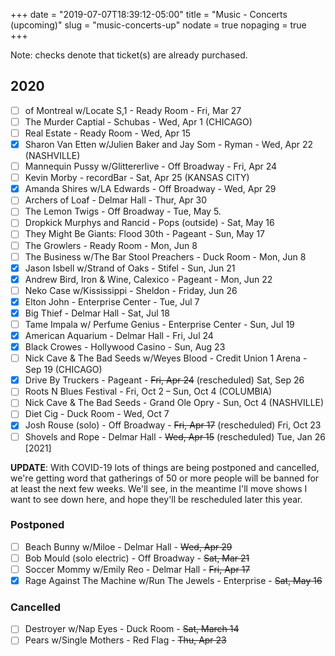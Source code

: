+++
date = "2019-07-07T18:39:12-05:00"
title = "Music - Concerts (upcoming)"
slug = "music-concerts-up"
nodate = true
nopaging = true
+++

Note: checks denote that ticket(s) are already purchased.

## 2020

- [ ] of Montreal w/Locate S,1 - Ready Room - Fri, Mar 27
- [ ] The Murder Captial - Schubas - Wed, Apr 1 (CHICAGO)
- [ ] Real Estate - Ready Room - Wed, Apr 15
- [X] Sharon Van Etten w/Julien Baker and Jay Som - Ryman - Wed, Apr 22 (NASHVILLE)
- [ ] Mannequin Pussy w/Glittererlive - Off Broadway - Fri, Apr 24
- [ ] Kevin Morby - recordBar - Sat, Apr 25 (KANSAS CITY)
- [X] Amanda Shires w/LA Edwards - Off Broadway - Wed, Apr 29
- [ ] Archers of Loaf - Delmar Hall - Thur, Apr 30
- [ ] The Lemon Twigs - Off Broadway - Tue, May 5.
- [ ] Dropkick Murphys and Rancid - Pops (outside) - Sat, May 16
- [ ] They Might Be Giants: Flood 30th - Pageant - Sun, May 17
- [ ] The Growlers - Ready Room - Mon, Jun 8 
- [ ] The Business w/The Bar Stool Preachers - Duck Room - Mon, Jun 8
- [X] Jason Isbell w/Strand of Oaks - Stifel - Sun, Jun 21
- [X] Andrew Bird, Iron & Wine, Calexico - Pageant - Mon, Jun 22
- [ ] Neko Case w/Kississippi - Sheldon - Friday, Jun 26
- [X] Elton John - Enterprise Center - Tue, Jul 7
- [X] Big Thief - Delmar Hall - Sat, Jul 18
- [ ] Tame Impala w/ Perfume Genius - Enterprise Center - Sun, Jul 19
- [X] American Aquarium - Delmar Hall - Fri, Jul 24
- [X] Black Crowes - Hollywood Casino - Sun, Aug 23
- [ ] Nick Cave & The Bad Seeds w/Weyes Blood - Credit Union 1 Arena - Sep 19 (CHICAGO)
- [X] Drive By Truckers - Pageant - <s>Fri, Apr 24</s> (rescheduled) Sat, Sep 26
- [ ] Roots N Blues Festival - Fri, Oct 2 – Sun, Oct 4 (COLUMBIA) 
- [ ] Nick Cave & The Bad Seeds - Grand Ole Opry - Sun, Oct 4 (NASHVILLE)
- [ ] Diet Cig - Duck Room - Wed, Oct 7
- [X] Josh Rouse (solo) - Off Broadway - <s>Fri, Apr 17</s> (rescheduled) Fri, Oct 23
- [ ] Shovels and Rope - Delmar Hall - <s>Wed, Apr 15</s> (rescheduled) Tue, Jan 26 [2021]

**UPDATE**: With COVID-19 lots of things are being postponed and cancelled, we're getting word that gatherings of 50 or more people will be banned for at least the next few weeks. We'll see, in the meantime I'll move shows I want to see down here, and hope they'll be rescheduled later this year.

### Postponed

- [ ] Beach Bunny w/Miloe - Delmar Hall - <s>Wed, Apr 29</s>
- [ ] Bob Mould (solo electric) - Off Broadway - <s>Sat, Mar 21</s>
- [ ] Soccer Mommy w/Emily Reo - Delmar Hall - <s>Fri, Apr 17</s>
- [X] Rage Against The Machine w/Run The Jewels - Enterprise - <s>Sat, May 16</s>

### Cancelled

- [ ] Destroyer w/Nap Eyes - Duck Room - <s>Sat, March 14</s>
- [ ] Pears w/Single Mothers - Red Flag - <s>Thu, Apr 23</s>
